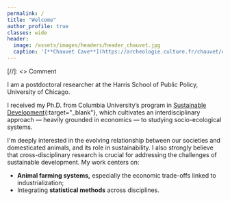 ```yaml
---
permalink: /
title: "Welcome"
author_profile: true
classes: wide
header:
  image: /assets/images/headers/header_chauvet.jpg
  caption: '[**Chauvet Cave**](https://archeologie.culture.fr/chauvet/en/symbolic-expressions){:target="_blank"} (~ 34,000 BP)'
---
```


[//]: <> Comment

I am a postdoctoral researcher at the Harris School of Public Policy, University of Chicago.

I received my Ph.D. from Columbia University’s program in [Sustainable Development](https://www.sipa.columbia.edu/academics/programs/phd-sustainable-development){:target="_blank"}, which cultivates an interdisciplinary approach — heavily grounded in economics — to studying socio-ecological systems.

I'm deeply interested in the evolving relationship between our societies and domesticated animals, and its role in sustainability. I also strongly believe that cross-disciplinary research is crucial for addressing the challenges of sustainable development. My work centers on:

  - **Animal farming systems,** especially the economic trade-offs linked to industrialization;
  - Integrating **statistical methods** across disciplines.


